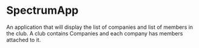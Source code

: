 # SpectrumApp
An application that will display the list of companies and list of members in the club. A club contains Companies and each company has members attached to it.
